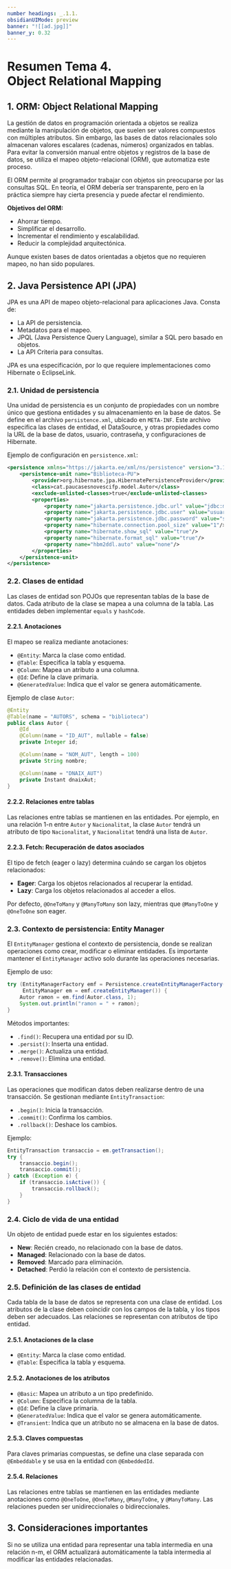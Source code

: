 ```yaml
---
number headings: _.1.1.
obsidianUIMode: preview
banner: "![[ad.jpg]]"
banner_y: 0.32
---
```


# **Resumen Tema 4.** <br>Object Relational Mapping
## 1. ORM: Object Relational Mapping

La gestión de datos en programación orientada a objetos se realiza mediante la manipulación de objetos, que suelen ser valores compuestos con múltiples atributos. Sin embargo, las bases de datos relacionales solo almacenan valores escalares (cadenas, números) organizados en tablas. Para evitar la conversión manual entre objetos y registros de la base de datos, se utiliza el mapeo objeto-relacional (ORM), que automatiza este proceso.

El ORM permite al programador trabajar con objetos sin preocuparse por las consultas SQL. En teoría, el ORM debería ser transparente, pero en la práctica siempre hay cierta presencia y puede afectar el rendimiento.

**Objetivos del ORM:**

- Ahorrar tiempo.
- Simplificar el desarrollo.
- Incrementar el rendimiento y escalabilidad.
- Reducir la complejidad arquitectónica.

Aunque existen bases de datos orientadas a objetos que no requieren mapeo, no han sido populares.

## 2. Java Persistence API (JPA)

JPA es una API de mapeo objeto-relacional para aplicaciones Java. Consta de:

- La API de persistencia.
- Metadatos para el mapeo.
- JPQL (Java Persistence Query Language), similar a SQL pero basado en objetos.
- La API Criteria para consultas.

JPA es una especificación, por lo que requiere implementaciones como Hibernate o EclipseLink.

### 2.1. **Unidad de persistencia**

Una unidad de persistencia es un conjunto de propiedades con un nombre único que gestiona entidades y su almacenamiento en la base de datos. Se define en el archivo `persistence.xml`, ubicado en `META-INF`. Este archivo especifica las clases de entidad, el DataSource, y otras propiedades como la URL de la base de datos, usuario, contraseña, y configuraciones de Hibernate.

Ejemplo de configuración en `persistence.xml`:

```xml
<persistence xmlns="https://jakarta.ee/xml/ns/persistence" version="3.1">
    <persistence-unit name="Biblioteca-PU">
        <provider>org.hibernate.jpa.HibernatePersistenceProvider</provider>
        <class>cat.paucasesnovescifp.model.Autor</class>
        <exclude-unlisted-classes>true</exclude-unlisted-classes>
        <properties>
            <property name="jakarta.persistence.jdbc.url" value="jdbc:mysql://192.168.56.95:3306/biblioteca"/>
            <property name="jakarta.persistence.jdbc.user" value="usuari"/>
            <property name="jakarta.persistence.jdbc.password" value="seCret_19"/>
            <property name="hibernate.connection.pool_size" value="1"/>
            <property name="hibernate.show_sql" value="true"/>
            <property name="hibernate.format_sql" value="true"/>
            <property name="hbm2ddl.auto" value="none"/>
        </properties>
    </persistence-unit>
</persistence>
```

### 2.2. **Clases de entidad**

Las clases de entidad son POJOs que representan tablas de la base de datos. Cada atributo de la clase se mapea a una columna de la tabla. Las entidades deben implementar `equals` y `hashCode`.

#### 2.2.1. Anotaciones

El mapeo se realiza mediante anotaciones:

- `@Entity`: Marca la clase como entidad.
- `@Table`: Especifica la tabla y esquema.
- `@Column`: Mapea un atributo a una columna.
- `@Id`: Define la clave primaria.
- `@GeneratedValue`: Indica que el valor se genera automáticamente.

Ejemplo de clase `Autor`:

```java
@Entity
@Table(name = "AUTORS", schema = "biblioteca")
public class Autor {
    @Id
    @Column(name = "ID_AUT", nullable = false)
    private Integer id;

    @Column(name = "NOM_AUT", length = 100)
    private String nombre;

    @Column(name = "DNAIX_AUT")
    private Instant dnaixAut;
}
```

#### 2.2.2. Relaciones entre tablas

Las relaciones entre tablas se mantienen en las entidades. Por ejemplo, en una relación 1-n entre `Autor` y `Nacionalitat`, la clase `Autor` tendrá un atributo de tipo `Nacionalitat`, y `Nacionalitat` tendrá una lista de `Autor`.

#### 2.2.3. Fetch: Recuperación de datos asociados

El tipo de fetch (eager o lazy) determina cuándo se cargan los objetos relacionados:

- **Eager**: Carga los objetos relacionados al recuperar la entidad.
- **Lazy**: Carga los objetos relacionados al acceder a ellos.

Por defecto, `@OneToMany` y `@ManyToMany` son lazy, mientras que `@ManyToOne` y `@OneToOne` son eager.

### 2.3. **Contexto de persistencia: Entity Manager**

El `EntityManager` gestiona el contexto de persistencia, donde se realizan operaciones como crear, modificar o eliminar entidades. Es importante mantener el `EntityManager` activo solo durante las operaciones necesarias.

Ejemplo de uso:

```java
try (EntityManagerFactory emf = Persistence.createEntityManagerFactory("Biblioteca-PU");
     EntityManager em = emf.createEntityManager()) {
    Autor ramon = em.find(Autor.class, 1);
    System.out.println("ramon = " + ramon);
}
```

Métodos importantes:

- `.find()`: Recupera una entidad por su ID.
- `.persist()`: Inserta una entidad.
- `.merge()`: Actualiza una entidad.
- `.remove()`: Elimina una entidad.

#### 2.3.1. Transacciones

Las operaciones que modifican datos deben realizarse dentro de una transacción. Se gestionan mediante `EntityTransaction`:

- `.begin()`: Inicia la transacción.
- `.commit()`: Confirma los cambios.
- `.rollback()`: Deshace los cambios.

Ejemplo:

```java
EntityTransaction transaccio = em.getTransaction();
try {
    transaccio.begin();
    transaccio.commit();
} catch (Exception e) {
    if (transaccio.isActive()) {
        transaccio.rollback();
    }
}
```

### 2.4. **Ciclo de vida de una entidad**

Un objeto de entidad puede estar en los siguientes estados:

- **New**: Recién creado, no relacionado con la base de datos.
- **Managed**: Relacionado con la base de datos.
- **Removed**: Marcado para eliminación.
- **Detached**: Perdió la relación con el contexto de persistencia.

### 2.5. **Definición de las clases de entidad**

Cada tabla de la base de datos se representa con una clase de entidad. Los atributos de la clase deben coincidir con los campos de la tabla, y los tipos deben ser adecuados. Las relaciones se representan con atributos de tipo entidad.

#### 2.5.1. Anotaciones de la clase

- `@Entity`: Marca la clase como entidad.
- `@Table`: Especifica la tabla y esquema.

#### 2.5.2. Anotaciones de los atributos

- `@Basic`: Mapea un atributo a un tipo predefinido.
- `@Column`: Especifica la columna de la tabla.
- `@Id`: Define la clave primaria.
- `@GeneratedValue`: Indica que el valor se genera automáticamente.
- `@Transient`: Indica que un atributo no se almacena en la base de datos.

#### 2.5.3. Claves compuestas

Para claves primarias compuestas, se define una clase separada con `@Embeddable` y se usa en la entidad con `@EmbeddedId`.

#### 2.5.4. Relaciones

Las relaciones entre tablas se mantienen en las entidades mediante anotaciones como `@OneToOne`, `@OneToMany`, `@ManyToOne`, y `@ManyToMany`. Las relaciones pueden ser unidireccionales o bidireccionales.

## 3. Consideraciones importantes

Si no se utiliza una entidad para representar una tabla intermedia en una relación n-m, el ORM actualizará automáticamente la tabla intermedia al modificar las entidades relacionadas.
